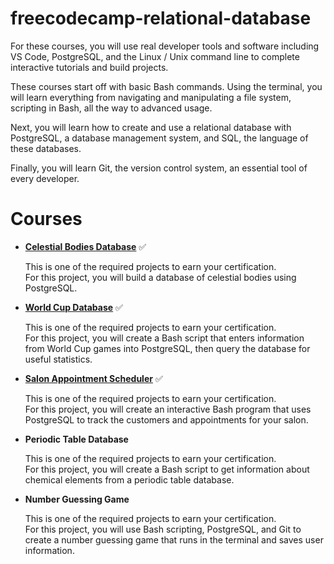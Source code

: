 # freecodecamp-relational-database

For these courses, you will use real developer tools and software including VS Code, PostgreSQL, and the Linux / Unix command line to complete interactive tutorials and build projects.

These courses start off with basic Bash commands. Using the terminal, you will learn everything from navigating and manipulating a file system, scripting in Bash, all the way to advanced usage.

Next, you will learn how to create and use a relational database with PostgreSQL, a database management system, and SQL, the language of these databases.

Finally, you will learn Git, the version control system, an essential tool of every developer.

# Courses

- [**Celestial Bodies Database**](https://www.freecodecamp.org/learn/relational-database/build-a-celestial-bodies-database-project/build-a-celestial-bodies-database) ✅

  This is one of the required projects to earn your certification.  
  For this project, you will build a database of celestial bodies using PostgreSQL.

- [**World Cup Database**](https://www.freecodecamp.org/learn/relational-database/build-a-world-cup-database-project/build-a-world-cup-database) ✅

  This is one of the required projects to earn your certification.  
  For this project, you will create a Bash script that enters information from World Cup games into PostgreSQL, then query the database for useful statistics.

- [**Salon Appointment Scheduler**](https://www.freecodecamp.org/learn/relational-database/build-a-salon-appointment-scheduler-project/build-a-salon-appointment-scheduler) ✅

  This is one of the required projects to earn your certification.  
  For this project, you will create an interactive Bash program that uses PostgreSQL to track the customers and appointments for your salon.

- **Periodic Table Database**

  This is one of the required projects to earn your certification.  
  For this project, you will create a Bash script to get information about chemical elements from a periodic table database.

- **Number Guessing Game**

  This is one of the required projects to earn your certification.  
  For this project, you will use Bash scripting, PostgreSQL, and Git to create a number guessing game that runs in the terminal and saves user information.
